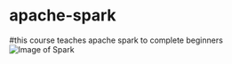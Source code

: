 # apache-spark
#this course teaches apache spark to complete beginners
![Image of Spark](https://databricks.com/wp-content/uploads/2019/02/largest-open-source-apache-spark.png)
